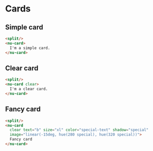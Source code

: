 # Cards

## Simple card

```html
<split/>
<nu-card>
  I'm a simple card.
</nu-card>
```

## Clear card

```html
<split/>
<nu-card clear>
  I'm a clear card.
</nu-card>
```

## Fancy card

```html
<split/>
<nu-card
  clear text="b" size="xl" color="special-text" shadow="special"
  image="linear(-15deg, hue(280 special), hue(320 special))">
  Fancy card
</nu-card>
```
